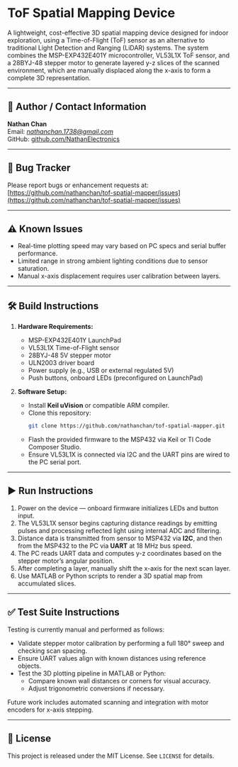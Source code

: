 # ToF Spatial Mapping Device

A lightweight, cost-effective 3D spatial mapping device designed for indoor exploration, using a Time-of-Flight (ToF) sensor as an alternative to traditional Light Detection and Ranging (LiDAR) systems. The system combines the MSP-EXP432E401Y microcontroller, VL53L1X ToF sensor, and a 28BYJ-48 stepper motor to generate layered y-z slices of the scanned environment, which are manually displaced along the x-axis to form a complete 3D representation.

---

## 📌 Author / Contact Information

**Nathan Chan**  
Email: *nathanchan.1738@gmail.com*  
GitHub: [github.com/NathanElectronics](https://github.com/NathanElectronics)

---

## 🐞 Bug Tracker

Please report bugs or enhancement requests at:  
[https://github.com/nathanchan/tof-spatial-mapper/issues](https://github.com/nathanchan/tof-spatial-mapper/issues)

---

## ⚠️ Known Issues

- Real-time plotting speed may vary based on PC specs and serial buffer performance.
- Limited range in strong ambient lighting conditions due to sensor saturation.
- Manual x-axis displacement requires user calibration between layers.

---

## 🛠️ Build Instructions

1. **Hardware Requirements:**
   - MSP-EXP432E401Y LaunchPad
   - VL53L1X Time-of-Flight sensor
   - 28BYJ-48 5V stepper motor
   - ULN2003 driver board
   - Power supply (e.g., USB or external regulated 5V)
   - Push buttons, onboard LEDs (preconfigured on LaunchPad)

2. **Software Setup:**
   - Install **Keil uVision** or compatible ARM compiler.
   - Clone this repository:
     ```bash
     git clone https://github.com/nathanchan/tof-spatial-mapper.git
     ```
   - Flash the provided firmware to the MSP432 via Keil or TI Code Composer Studio.
   - Ensure VL53L1X is connected via I2C and the UART pins are wired to the PC serial port.

---

## ▶️ Run Instructions

1. Power on the device — onboard firmware initializes LEDs and button input.
2. The VL53L1X sensor begins capturing distance readings by emitting pulses and processing reflected light using internal ADC and filtering.
3. Distance data is transmitted from sensor to MSP432 via **I2C**, and then from the MSP432 to the PC via **UART** at 18 MHz bus speed.
4. The PC reads UART data and computes y-z coordinates based on the stepper motor’s angular position.
5. After completing a layer, manually shift the x-axis for the next scan layer.
6. Use MATLAB or Python scripts to render a 3D spatial map from accumulated slices.

---

## ✅ Test Suite Instructions

Testing is currently manual and performed as follows:

- Validate stepper motor calibration by performing a full 180° sweep and checking scan spacing.
- Ensure UART values align with known distances using reference objects.
- Test the 3D plotting pipeline in MATLAB or Python:
  - Compare known wall distances or corners for visual accuracy.
  - Adjust trigonometric conversions if necessary.

Future work includes automated scanning and integration with motor encoders for x-axis stepping.

---

## 📎 License

This project is released under the MIT License. See `LICENSE` for details.
